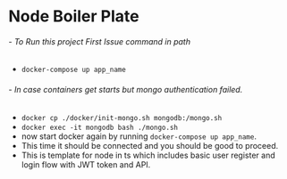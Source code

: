 # Node Boiler Plate

###### - To Run this project First Issue command in path

- `docker-compose up app_name`

###### - In case containers get starts but mongo authentication failed.

- `docker cp ./docker/init-mongo.sh mongodb:/mongo.sh`
- `docker exec -it mongodb bash ./mongo.sh`
- now start docker again by running `docker-compose up app_name`.
- This time it should be connected and you should be good to proceed.
- This is template for node in ts which includes basic user register and login flow with JWT token and API.
